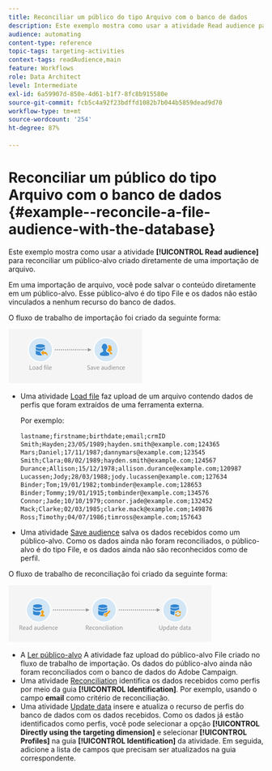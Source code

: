 ```yaml
---
title: Reconciliar um público do tipo Arquivo com o banco de dados
description: Este exemplo mostra como usar a atividade Read audience para reconciliar um público-alvo criado diretamente de uma importação de arquivo.
audience: automating
content-type: reference
topic-tags: targeting-activities
context-tags: readAudience,main
feature: Workflows
role: Data Architect
level: Intermediate
exl-id: 6a59907d-850e-4d61-b1f7-8fc8b915580e
source-git-commit: fcb5c4a92f23bdffd1082b7b044b5859dead9d70
workflow-type: tm+mt
source-wordcount: '254'
ht-degree: 87%

---
```


# Reconciliar um público do tipo Arquivo com o banco de dados {#example--reconcile-a-file-audience-with-the-database}

Este exemplo mostra como usar a atividade **[!UICONTROL Read audience]** para reconciliar um público-alvo criado diretamente de uma importação de arquivo.

Em uma importação de arquivo, você pode salvar o conteúdo diretamente em um público-alvo. Esse público-alvo é do tipo File e os dados não estão vinculados a nenhum recurso do banco de dados.

O fluxo de trabalho de importação foi criado da seguinte forma:

![](assets/readaudience_activity_example3.png)

* Uma atividade [Load file](../../automating/using/load-file.md) faz upload de um arquivo contendo dados de perfis que foram extraídos de uma ferramenta externa.

   Por exemplo:

   ```
   lastname;firstname;birthdate;email;crmID
   Smith;Hayden;23/05/1989;hayden.smith@example.com;124365
   Mars;Daniel;17/11/1987;dannymars@example.com;123545
   Smith;Clara;08/02/1989;hayden.smith@example.com;124567
   Durance;Allison;15/12/1978;allison.durance@example.com;120987
   Lucassen;Jody;28/03/1988;jody.lucassen@example.com;127634
   Binder;Tom;19/01/1982;tombinder@example.com;128653
   Binder;Tommy;19/01/1915;tombinder@example.com;134576
   Connor;Jade;10/10/1979;connor.jade@example.com;132452
   Mack;Clarke;02/03/1985;clarke.mack@example.com;149876
   Ross;Timothy;04/07/1986;timross@example.com;157643
   ```

* Uma atividade [Save audience](../../automating/using/save-audience.md) salva os dados recebidos como um público-alvo. Como os dados ainda não foram reconciliados, o público-alvo é do tipo File, e os dados ainda não são reconhecidos como de perfil.

O fluxo de trabalho de reconciliação foi criado da seguinte forma:

![](assets/readaudience_activity_example2.png)

* A [Ler público-alvo](../../automating/using/read-audience.md) A atividade faz upload do público-alvo File criado no fluxo de trabalho de importação. Os dados do público-alvo ainda não foram reconciliados com o banco de dados do Adobe Campaign.
* Uma atividade [Reconciliation](../../automating/using/reconciliation.md) identifica os dados recebidos como perfis por meio da guia **[!UICONTROL Identification]**. Por exemplo, usando o campo **email** como critério de reconciliação.
* Uma atividade [Update data](../../automating/using/update-data.md) insere e atualiza o recurso de perfis do banco de dados com os dados recebidos. Como os dados já estão identificados como perfis, você pode selecionar a opção **[!UICONTROL Directly using the targeting dimension]** e selecionar **[!UICONTROL Profiles]** na guia **[!UICONTROL Identification]** da atividade. Em seguida, adicione a lista de campos que precisam ser atualizados na guia correspondente.
